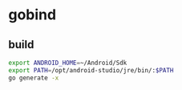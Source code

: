 # gobind

## build
```sh
export ANDROID_HOME=~/Android/Sdk
export PATH=/opt/android-studio/jre/bin/:$PATH
go generate -x
```
